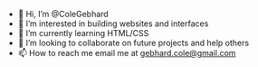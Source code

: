 - 👋 Hi, I’m @ColeGebhard
- 👀 I’m interested in building websites and interfaces
- 🌱 I’m currently learning HTML/CSS
- 💞️ I’m looking to collaborate on future projects and help others
- 📫 How to reach me email me at gebhard.cole@gmail.com

<!---
ColeGebhard/ColeGebhard is a ✨ special ✨ repository because its `README.md` (this file) appears on your GitHub profile.
You can click the Preview link to take a look at your changes.
--->

